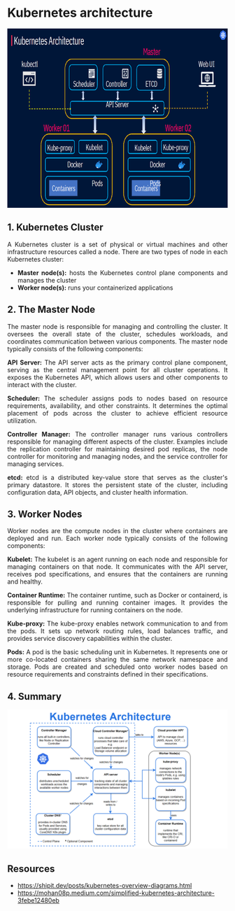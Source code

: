 # Kubernetes architecture
<p align="center">
    <img src="../images/architecture.png" width="900" height="410">
</p>


<div style="text-align: justify">

## 1. Kubernetes Cluster
A Kubernetes cluster is a set of physical or virtual machines and other infrastructure resources called a node. There are two types of node in each Kubernetes cluster:
- **Master node(s):** hosts the Kubernetes control plane components and manages the cluster
- **Worker node(s):** runs your containerized applications

## 2. The Master Node

The master node is responsible for managing and controlling the cluster. It oversees the overall state of the cluster, schedules workloads, and coordinates communication between various components. The master node typically consists of the following components:

**API Server:** The API server acts as the primary control plane component, serving as the central management point for all cluster operations. It exposes the Kubernetes API, which allows users and other components to interact with the cluster.

**Scheduler:** The scheduler assigns pods to nodes based on resource requirements, availability, and other constraints. It determines the optimal placement of pods across the cluster to achieve efficient resource utilization.

**Controller Manager:** The controller manager runs various controllers responsible for managing different aspects of the cluster. Examples include the replication controller for maintaining desired pod replicas, the node controller for monitoring and managing nodes, and the service controller for managing services.

**etcd:** etcd is a distributed key-value store that serves as the cluster's primary datastore. It stores the persistent state of the cluster, including configuration data, API objects, and cluster health information.


## 3. Worker Nodes

Worker nodes are the compute nodes in the cluster where containers are deployed and run. Each worker node typically consists of the following components:

**Kubelet:** The kubelet is an agent running on each node and responsible for managing containers on that node. It communicates with the API server, receives pod specifications, and ensures that the containers are running and healthy.

**Container Runtime:** The container runtime, such as Docker or containerd, is responsible for pulling and running container images. It provides the underlying infrastructure for running containers on the node.

**Kube-proxy:** The kube-proxy enables network communication to and from the pods. It sets up network routing rules, load balances traffic, and provides service discovery capabilities within the cluster.

**Pods:** A pod is the basic scheduling unit in Kubernetes. It represents one or more co-located containers sharing the same network namespace and storage. Pods are created and scheduled onto worker nodes based on resource requirements and constraints defined in their specifications.

## 4. Summary

<p align="center">
    <img src="../images/architecture2.png">
</p>

## Resources
- https://shipit.dev/posts/kubernetes-overview-diagrams.html 
- https://mohan08p.medium.com/simplified-kubernetes-architecture-3febe12480eb
</div>